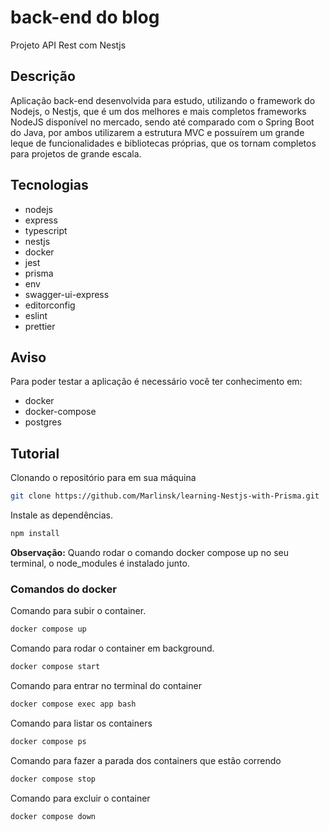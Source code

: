 # back-end do blog

Projeto API Rest com Nestjs

## Descrição

Aplicação back-end desenvolvida para estudo, utilizando o framework do Nodejs, o Nestjs, que é um dos melhores e mais completos frameworks NodeJS disponível no mercado, sendo até comparado com o Spring Boot do Java, por ambos utilizarem a estrutura MVC e possuírem um grande leque de funcionalidades e bibliotecas próprias, que os tornam completos para projetos de grande escala.

## Tecnologias

- nodejs
- express
- typescript
- nestjs
- docker
- jest
- prisma
- env
- swagger-ui-express
- editorconfig
- eslint
- prettier

## Aviso

Para poder testar a aplicação é necessário você ter conhecimento em:

- docker
- docker-compose
- postgres

## Tutorial

Clonando o repositório para em sua máquina

```bash
git clone https://github.com/Marlinsk/learning-Nestjs-with-Prisma.git
```

Instale as dependências.

```bash
npm install
```

**Observação:** Quando rodar o comando docker compose up no seu terminal, o node_modules é instalado junto.

### Comandos do docker

Comando para subir o container.

```bash
docker compose up
```

Comando para rodar o container em background.

```bash
docker compose start
```

Comando para entrar no terminal do container

```bash
docker compose exec app bash
```

Comando para listar os containers

```bash
docker compose ps
```

Comando para fazer a parada dos containers que estão correndo

```bash
docker compose stop
```

Comando para excluir o container

```bash
docker compose down
```
